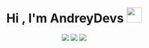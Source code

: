 <h1 align="center"><b>Hi , I'm AndreyDevs </b><img src="https://media.giphy.com/media/hvRJCLFzcasrR4ia7z/giphy.gif" width="35"></h1>

<div align="center">
  <img src="https://img.shields.io/badge/HTML-c58545?style=for-the-badge&logo=html5&logoColor=c58545&labelColor=282828">
  <img src="https://img.shields.io/badge/CSS-2972AD?style=for-the-badge&logo=css3&logoColor=2972AD&labelColor=282828">
  <img src="https://img.shields.io/badge/JS-F0E600?style=for-the-badge&logo=javascript&logoColor=F0E600&labelColor=282828">
</div>
